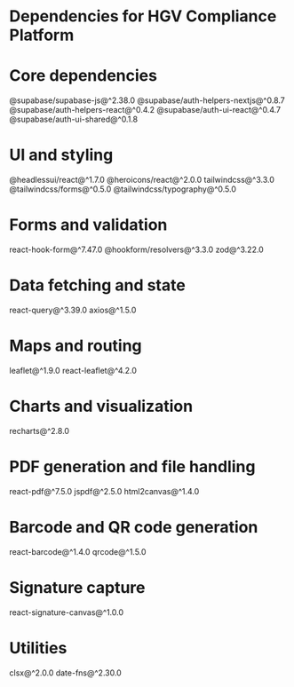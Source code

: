 # Dependencies for HGV Compliance Platform

# Core dependencies
@supabase/supabase-js@^2.38.0
@supabase/auth-helpers-nextjs@^0.8.7
@supabase/auth-helpers-react@^0.4.2
@supabase/auth-ui-react@^0.4.7
@supabase/auth-ui-shared@^0.1.8

# UI and styling
@headlessui/react@^1.7.0
@heroicons/react@^2.0.0
tailwindcss@^3.3.0
@tailwindcss/forms@^0.5.0
@tailwindcss/typography@^0.5.0

# Forms and validation
react-hook-form@^7.47.0
@hookform/resolvers@^3.3.0
zod@^3.22.0

# Data fetching and state
react-query@^3.39.0
axios@^1.5.0

# Maps and routing
leaflet@^1.9.0
react-leaflet@^4.2.0

# Charts and visualization
recharts@^2.8.0

# PDF generation and file handling
react-pdf@^7.5.0
jspdf@^2.5.0
html2canvas@^1.4.0

# Barcode and QR code generation
react-barcode@^1.4.0
qrcode@^1.5.0

# Signature capture
react-signature-canvas@^1.0.0

# Utilities
clsx@^2.0.0
date-fns@^2.30.0

